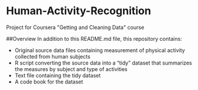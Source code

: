 Human-Activity-Recognition
==========================

Project for Coursera "Getting and Cleaning Data" course

##Overview
In addition to this README.md file, this repository contains:
* Original source data files containing measurement of physical activity collected from human subjects
* R script converting the source data into a “tidy” dataset that summarizes the measures by subject and type of activities
* Text file containing the tidy dataset
* A code book for the dataset
